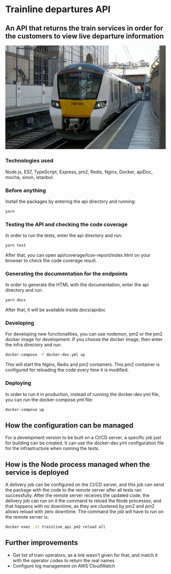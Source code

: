 # Trainline departures API

## An API that returns the train services in order for the customers to view live departure information

![alt text](docs/trainline.jpg "Train")

### Technologies used

Node.js, ES7, TypeScript, Express, pm2, Redis, Nginx, Docker, apiDoc, mocha, sinon, istanbul.

### Before anything

Install the packages by entering the api directory and running:

```bash
yarn
```

### Testing the API and checking the code coverage

In order to run the tests, enter the api directory and run:

```bash
yarn test
```

After that, you can open api/coverage/lcov-report/index.html on your browser to check the code coverage result.

### Generating the documentation for the endpoints

In order to generate the HTML with the documentation, enter the api directory and run:

```bash
yarn docs
```

After that, it will be available inside docs/apidoc

### Developing

For developing new functionalities, you can use nodemon, pm2 or the pm2 docker image for development. If you choose the docker image, then enter the infra directory and run:

```bash
docker-compose -f docker-dev.yml up
```

This will start the Nginx, Redis and pm2 containers. This pm2 container is configured for reloading the code every time it is modified.

### Deploying

In order to run it in production, instead of running the docker-dev.yml file, you can run the docker-compose.yml file:

```bash
docker-compose up
```

## How the configuration can be managed

For a development version to be built on a CI/CD server, a specific job just for building can be created. It can use the docker-dev.yml configuration file for the infrastructure when running the tests.

## How is the Node process managed when the service is deployed

A delivery job can be configured on the CI/CD server, and this job can send the package with the code to the remote server after all tests ran successfully. After the remote server receives the updated code, the delivery job can run on it the command to reload the Node processes, and that happens with no downtime, as they are clustered by pm2 and pm2 allows reload with zero downtime. The command the job will have to run on the remote server is:

```bash
docker exec -it trainline_api pm2 reload all
```

## Further improvements

- Get list of train operators, as a link wasn't given for that, and match it with the operator codes to return the real names
- Configure log management on AWS CloudWatch
